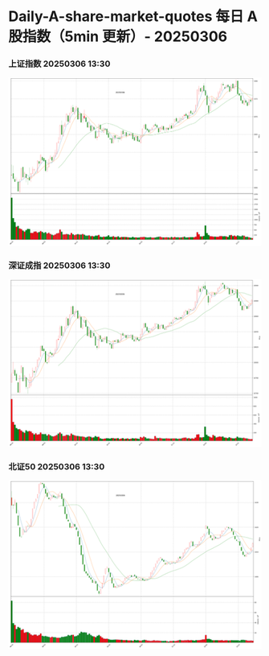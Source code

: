 
# Daily-A-share-market-quotes 每日 A 股指数（5min 更新）- 20250306

### 上证指数 20250306 13:30
![](./fig/2025/3/20250306-sh000001.png)

### 深证成指 20250306 13:30
![](./fig/2025/3/20250306-sz399001.png)

### 北证50 20250306 13:30
![](./fig/2025/3/20250306-bj899050.png)
